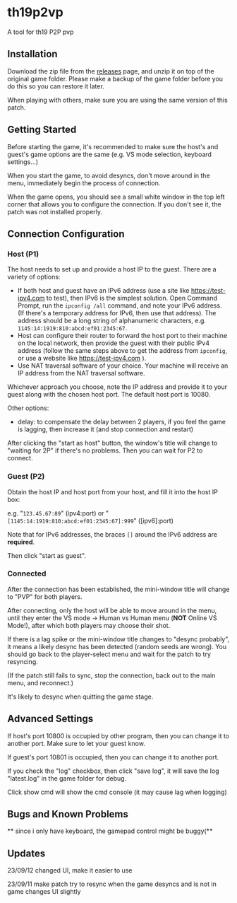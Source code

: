 # th19p2vp

A tool for th19 P2P pvp

## Installation

Download the zip file from the [releases](https://github.com/RUEEE/th19p2vp/releases) page, and unzip it on top of the original game folder. Please make a backup of the game folder before you do this so you can restore it later.

When playing with others, make sure you are using the same version of this patch.

## Getting Started

Before starting the game, it's recommended to make sure the host's and guest's game options are the same (e.g. VS mode selection, keyboard settings...)

When you start the game, to avoid desyncs, don't move around in the menu, immediately begin the process of connection.

When the game opens, you should see a small white window in the top left corner that allows you to configure the connection. If you don't see it, the patch was not installed properly.

## Connection Configuration

### Host (P1)
The host needs to set up and provide a host IP to the guest. There are a variety of options:

* If both host and guest have an IPv6 address (use a site like https://test-ipv4.com to test), then IPv6 is the simplest solution. Open Command Prompt, run the `ipconfig /all` command, and note your IPv6 address. (If there's a temporary address for IPv6, then use that address). The address should be a long string of alphanumeric characters, e.g. `1145:14:1919:810:abcd:ef01:2345:67`.
* Host can configure their router to forward the host port to their machine on the local network, then provide the guest with their public IPv4 address (follow the same steps above to get the address from `ipconfig`, or use a website like https://test-ipv4.com ).
* Use NAT traversal software of your choice. Your machine will receive an IP address from the NAT traversal software.

Whichever approach you choose, note the IP address and provide it to your guest along with the chosen host port. The default host port is 10080.

Other options:

* delay: to compensate the delay between 2 players, if you feel the game is lagging, then increase it (and stop connection and restart)

After clicking the "start as host" button, the window's title will change to "waiting for 2P" if there's no problems. Then you can wait for P2 to connect.


### Guest (P2)
Obtain the host IP and host port from your host, and fill it into the host IP box:

e.g.   "```123.45.67:89```" (ipv4:port) or "```[1145:14:1919:810:abcd:ef01:2345:67]:999```" ([ipv6]:port)

Note that for IPv6 addresses, the braces `[]` around the IPv6 address are **required**.

Then click "start as guest".


### Connected
After the connection has been established, the mini-window title will change to "PVP" for both players.

After connecting, only the host will be able to move around in the menu, until they enter
the VS mode -> Human vs Human menu (**NOT** Online VS Mode!), after which both players may
choose their shot.

If there is a lag spike or the mini-window title changes to "desync probably", it means a likely desync has been detected (random seeds are wrong).
You should go back to the player-select menu and wait for the patch to try resyncing.

(If the patch still fails to sync, stop the connection, back out to the main menu, and reconnect.)

It's likely to desync when quitting the game stage.

## Advanced Settings

If host's port 10800 is occupied by other program, then you can change it to another port. Make sure to let your guest know.

If guest's port 10801 is occupied, then you can change it to another port.

If you check the "log" checkbox, then click "save log", it will save the log "latest.log" in the game folder for debug.

Click show cmd will show the cmd console (it may cause lag when logging)


## Bugs and Known Problems

** since i only have keyboard, the gamepad control might be buggy(**


## Updates

23/09/12
	changed UI, make it easier to use

23/09/11
	make patch try to resync when the game desyncs and is not in game
	changes UI slightly
	
